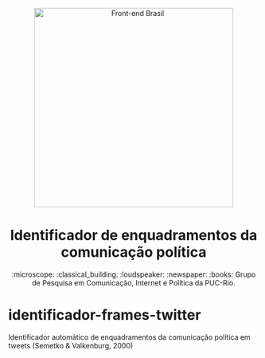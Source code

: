 <p align="center">
<img src="https://static.wixstatic.com/media/ade03f_47f0c9f925a34da58dcb9d53bda330f5~mv2.jpg/v1/fill/w_296,h_130,al_c,lg_1,q_80/ade03f_47f0c9f925a34da58dcb9d53bda330f5~mv2.webp" width="400" alt="Front-end Brasil">
</p>
<h1 align="center">Identificador de enquadramentos da comunicação política</h1>
<p align="center">:microscope: :classical_building: :loudspeaker: :newspaper: :books: Grupo de Pesquisa em Comunicação, Internet e Política da PUC-Rio.</p>

# identificador-frames-twitter
 Identificador automático de enquadramentos da comunicação política em tweets (Semetko & Valkenburg, 2000)
